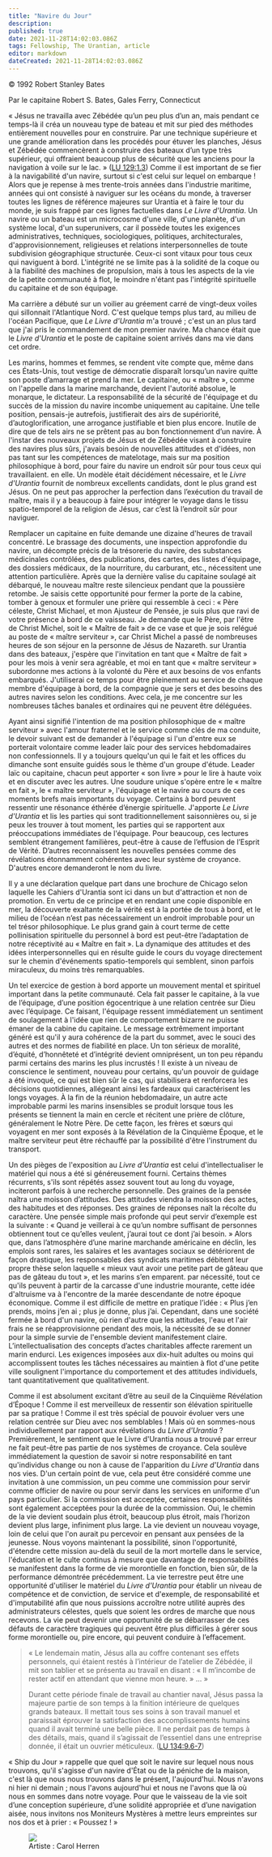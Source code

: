 ```yaml
---
title: "Navire du Jour"
description:
published: true
date: 2021-11-28T14:02:03.086Z
tags: Fellowship, The Urantian, article
editor: markdown
dateCreated: 2021-11-28T14:02:03.086Z
---
```


<p class="v-card v-sheet theme--gris clair lighten-3 px-2">© 1992 Robert Stanley Bates</p>

Par le capitaine Robert S. Bates, Gales Ferry, Connecticut

« Jésus ne travailla avec Zébédée qu’un peu plus d’un an, mais pendant ce temps-là il créa un nouveau type de bateau et mit sur pied des méthodes entièrement nouvelles pour en construire. Par une technique supérieure et une grande amélioration dans les procédés pour étuver les planches, Jésus et Zébédée commencèrent à construire des bateaux d’un type très supérieur, qui offraient beaucoup plus de sécurité que les anciens pour la navigation à voile sur le lac. » ([LU 129:1.3](/fr/The_Urantia_Book/129#p1_3)) Comme il est important de se fier à la navigabilité d'un navire, surtout si c'est celui sur lequel on embarque ! Alors que je repense à mes trente-trois années dans l'industrie maritime, années qui ont consisté à naviguer sur les océans du monde, à traverser toutes les lignes de référence majeures sur Urantia et à faire le tour du monde, je suis frappé par ces lignes factuelles dans _Le Livre d'Urantia_. Un navire ou un bateau est un microcosme d'une ville, d'une planète, d'un système local, d'un superunivers, car il possède toutes les exigences administratives, techniques, sociologiques, politiques, architecturales, d'approvisionnement, religieuses et relations interpersonnelles de toute subdivision géographique structurée. Ceux-ci sont vitaux pour tous ceux qui naviguent à bord. L'intégrité ne se limite pas à la solidité de la coque ou à la fiabilité des machines de propulsion, mais à tous les aspects de la vie de la petite communauté à flot, le moindre n'étant pas l'intégrité spirituelle du capitaine et de son équipage.

Ma carrière a débuté sur un voilier au gréement carré de vingt-deux voiles qui sillonnait l'Atlantique Nord. C'est quelque temps plus tard, au milieu de l'océan Pacifique, que _Le Livre d'Urantia_ m'a trouvé ; c'est un an plus tard que j'ai pris le commandement de mon premier navire. Ma chance était que le _Livre d'Urantia_ et le poste de capitaine soient arrivés dans ma vie dans cet ordre.

Les marins, hommes et femmes, se rendent vite compte que, même dans ces États-Unis, tout vestige de démocratie disparaît lorsqu’un navire quitte son poste d’amarrage et prend la mer. Le capitaine, ou « maître », comme on l'appelle dans la marine marchande, devient l'autorité absolue, le monarque, le dictateur. La responsabilité de la sécurité de l'équipage et du succès de la mission du navire incombe uniquement au capitaine. Une telle position, pensais-je autrefois, justifierait des airs de supériorité, d’autoglorification, une arrogance justifiable et bien plus encore. Inutile de dire que de tels airs ne se prêtent pas au bon fonctionnement d’un navire. À l'instar des nouveaux projets de Jésus et de Zébédée visant à construire des navires plus sûrs, j'avais besoin de nouvelles attitudes et d'idées, non pas tant sur les compétences de matelotage, mais sur ma position philosophique à bord, pour faire du navire un endroit sûr pour tous ceux qui travaillaient. en elle. Un modèle était décidément nécessaire, et le _Livre d'Urantia_ fournit de nombreux excellents candidats, dont le plus grand est Jésus. On ne peut pas approcher la perfection dans l’exécution du travail de maître, mais il y a beaucoup à faire pour intégrer le voyage dans le tissu spatio-temporel de la religion de Jésus, car c’est là l’endroit sûr pour naviguer.

Remplacer un capitaine en fuite demande une dizaine d'heures de travail concentré. Le brassage des documents, une inspection approfondie du navire, un décompte précis de la trésorerie du navire, des substances médicinales contrôlées, des publications, des cartes, des listes d'équipage, des dossiers médicaux, de la nourriture, du carburant, etc., nécessitent une attention particulière. Après que la dernière valise du capitaine soulagé ait débarqué, le nouveau maître reste silencieux pendant que la poussière retombe. Je saisis cette opportunité pour fermer la porte de la cabine, tomber à genoux et formuler une prière qui ressemble à ceci : « Père céleste, Christ Michael, et mon Ajusteur de Pensée, je suis plus que ravi de votre présence à bord de ce vaisseau. Je demande que le Père, par l'être de Christ Michel, soit le « Maître de fait » de ce vase et que je sois relégué au poste de « maître serviteur », car Christ Michel a passé de nombreuses heures de son séjour en la personne de Jésus de Nazareth. sur Urantia dans des bateaux, j'espère que l'invitation en tant que « Maître de fait » pour les mois à venir sera agréable, et moi en tant que « maître serviteur » subordonne mes actions à la volonté du Père et aux besoins de vos enfants embarqués. J'utiliserai ce temps pour être pleinement au service de chaque membre d'équipage à bord, de la compagnie que je sers et des besoins des autres navires selon les conditions. Avec cela, je me concentre sur les nombreuses tâches banales et ordinaires qui ne peuvent être déléguées.

Ayant ainsi signifié l'intention de ma position philosophique de « maître serviteur » avec l'amour fraternel et le service comme clés de ma conduite, le devoir suivant est de demander à l'équipage si l'un d'entre eux se porterait volontaire comme leader laïc pour des services hebdomadaires non confessionnels. Il y a toujours quelqu'un qui le fait et les offices du dimanche sont ensuite guidés sous le thème d'un groupe d'étude. Leader laïc ou capitaine, chacun peut apporter « son livre » pour le lire à haute voix et en discuter avec les autres. Une soudure unique s'opère entre le « maître en fait », le « maître serviteur », l'équipage et le navire au cours de ces moments brefs mais importants du voyage. Certains à bord peuvent ressentir une résonance éthérée d’énergie spirituelle. J'apporte _Le Livre d'Urantia_ et lis les parties qui sont traditionnellement saisonnières ou, si je peux les trouver à tout moment, les parties qui se rapportent aux préoccupations immédiates de l'équipage. Pour beaucoup, ces lectures semblent étrangement familières, peut-être à cause de l’effusion de l’Esprit de Vérité. D’autres reconnaissent les nouvelles pensées comme des révélations étonnamment cohérentes avec leur système de croyance. D'autres encore demanderont le nom du livre.

Il y a une déclaration quelque part dans une brochure de Chicago selon laquelle les Cahiers d'Urantia sont ici dans un but d'attraction et non de promotion. En vertu de ce principe et en rendant une copie disponible en mer, la découverte exaltante de la vérité est à la portée de tous à bord, et le milieu de l’océan n’est pas nécessairement un endroit improbable pour un tel trésor philosophique. Le plus grand gain à court terme de cette pollinisation spirituelle du personnel à bord est peut-être l’adaptation de notre réceptivité au « Maître en fait ». La dynamique des attitudes et des idées interpersonnelles qui en résulte guide le cours du voyage directement sur le chemin d'événements spatio-temporels qui semblent, sinon parfois miraculeux, du moins très remarquables.

Un tel exercice de gestion à bord apporte un mouvement mental et spirituel important dans la petite communauté. Cela fait passer le capitaine, à la vue de l’équipage, d’une position égocentrique à une relation centrée sur Dieu avec l’équipage. Ce faisant, l'équipage ressent immédiatement un sentiment de soulagement à l'idée que rien de comportement bizarre ne puisse émaner de la cabine du capitaine. Le message extrêmement important généré est qu'il y aura cohérence de la part du sommet, avec le souci des autres et des normes de fiabilité en place. Un ton sérieux de moralité, d’équité, d’honnêteté et d’intégrité devient omniprésent, un ton peu répandu parmi certains des marins les plus incrustés ! Il existe à un niveau de conscience le sentiment, nouveau pour certains, qu'un pouvoir de guidage a été invoqué, ce qui est bien sûr le cas, qui stabilisera et renforcera les décisions quotidiennes, allégeant ainsi les fardeaux qui caractérisent les longs voyages. À la fin de la réunion hebdomadaire, un autre acte improbable parmi les marins insensibles se produit lorsque tous les présents se tiennent la main en cercle et récitent une prière de clôture, généralement le Notre Père. De cette façon, les frères et sœurs qui voyagent en mer sont exposés à la Révélation de la Cinquième Époque, et le maître serviteur peut être réchauffé par la possibilité d'être l'instrument du transport.

Un des pièges de l'exposition au _Livre d'Urantia_ est celui d'intellectualiser le matériel qui nous a été si généreusement fourni. Certains thèmes récurrents, s'ils sont répétés assez souvent tout au long du voyage, inciteront parfois à une recherche personnelle. Des graines de la pensée naîtra une moisson d’attitudes. Des attitudes viendra la moisson des actes, des habitudes et des réponses. Des graines de réponses naît la récolte du caractère. Une pensée simple mais profonde qui peut servir d’exemple est la suivante : « Quand je veillerai à ce qu’un nombre suffisant de personnes obtiennent tout ce qu’elles veulent, j’aurai tout ce dont j’ai besoin. » Alors que, dans l’atmosphère d’une marine marchande américaine en déclin, les emplois sont rares, les salaires et les avantages sociaux se détériorent de façon drastique, les responsables des syndicats maritimes débitent leur propre thèse selon laquelle « mieux vaut avoir une petite part de gâteau que pas de gâteau du tout », et les marins s’en emparent. par nécessité, tout ce qu'ils peuvent à partir de la carcasse d'une industrie mourante, cette idée d'altruisme va à l'encontre de la marée descendante de notre époque économique. Comme il est difficile de mettre en pratique l’idée : « Plus j’en prends, moins j’en ai ; plus je donne, plus j’ai. Cependant, dans une société fermée à bord d'un navire, où rien d'autre que les attitudes, l'eau et l'air frais ne se réapprovisionne pendant des mois, la nécessité de se donner pour la simple survie de l'ensemble devient manifestement claire. L’intellectualisation des concepts d’actes charitables affecte rarement un marin endurci. Les exigences imposées aux dix-huit adultes ou moins qui accomplissent toutes les tâches nécessaires au maintien à flot d'une petite ville soulignent l'importance du comportement et des attitudes individuels, tant quantitativement que qualitativement.

Comme il est absolument excitant d’être au seuil de la Cinquième Révélation d’Époque ! Comme il est merveilleux de ressentir son élévation spirituelle par sa pratique ! Comme il est très spécial de pouvoir évoluer vers une relation centrée sur Dieu avec nos semblables ! Mais où en sommes-nous individuellement par rapport aux révélations du _Livre d'Urantia_ ? Premièrement, le sentiment que le Livre d'Urantia nous a trouvé par erreur ne fait peut-être pas partie de nos systèmes de croyance. Cela soulève immédiatement la question de savoir si notre responsabilité en tant qu'individus change ou non à cause de l'apparition du _Livre d'Urantia_ dans nos vies. D'un certain point de vue, cela peut être considéré comme une invitation à une commission, un peu comme une commission pour servir comme officier de navire ou pour servir dans les services en uniforme d'un pays particulier. Si la commission est acceptée, certaines responsabilités sont également acceptées pour la durée de la commission. Oui, le chemin de la vie devient soudain plus étroit, beaucoup plus étroit, mais l’horizon devient plus large, infiniment plus large. La vie devient un nouveau voyage, loin de celui que l'on aurait pu percevoir en pensant aux pensées de la jeunesse. Nous voyons maintenant la possibilité, sinon l'opportunité, d'étendre cette mission au-delà du seuil de la mort mortelle dans le service, l'éducation et le culte continus à mesure que davantage de responsabilités se manifestent dans la forme de vie morontielle en fonction, bien sûr, de la performance démontrée précédemment. La vie terrestre peut être une opportunité d'utiliser le matériel du _Livre d'Urantia_ pour établir un niveau de compétence et de conviction, de service et d'exemple, de responsabilité et d'imputabilité afin que nous puissions accroître notre utilité auprès des administrateurs célestes, quels que soient les ordres de marche que nous recevons. La vie peut devenir une opportunité de se débarrasser de ces défauts de caractère tragiques qui peuvent être plus difficiles à gérer sous forme morontielle ou, pire encore, qui peuvent conduire à l’effacement.

> « Le lendemain matin, Jésus alla au coffre contenant ses effets personnels, qui étaient restés à l’intérieur de l’atelier de Zébédée, il mit son tablier et se présenta au travail en disant : « Il m’incombe de rester actif en attendant que vienne mon heure. » ... »
> 
> Durant cette période finale de travail au chantier naval, Jésus passa la majeure partie de son temps à la finition intérieure de quelques grands bateaux. Il mettait tous ses soins à son travail manuel et paraissait éprouver la satisfaction des accomplissements humains quand il avait terminé une belle pièce. Il ne perdait pas de temps à des détails, mais, quand il s’agissait de l’essentiel dans une entreprise donnée, il était un ouvrier méticuleux. ([LU 134:9.6-7](/fr/The_Urantia_Book/134#p9_6))

« Ship du Jour » rappelle que quel que soit le navire sur lequel nous nous trouvons, qu'il s'agisse d'un navire d'État ou de la péniche de la maison, c'est là que nous nous trouvons dans le présent, l'aujourd'hui. Nous n'avons ni hier ni demain ; nous l'avons aujourd'hui et nous ne l'avons que là où nous en sommes dans notre voyage. Pour que le vaisseau de la vie soit d’une conception supérieure, d’une solidité appropriée et d’une navigation aisée, nous invitons nos Moniteurs Mystères à mettre leurs empreintes sur nos dos et à prier : « Poussez ! »

<figure id="Figure_1" class="image urantiapedia">
<img src="/image/article/The_Urantian/By_Carol_Herren.jpg">
<figcaption>Artiste : Carol Herren</figcaption>
</figure>

